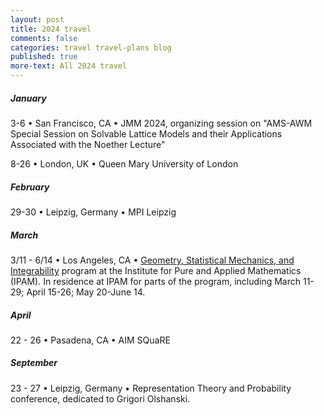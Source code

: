 ```yaml
---
layout: post
title: 2024 travel
comments: false
categories: travel travel-plans blog
published: true
more-text: All 2024 travel
---
```


##### January

3-6 &bull; San Francisco, CA &bull; JMM 2024, organizing session on "AMS-AWM Special Session on Solvable Lattice Models and their Applications Associated with the Noether Lecture"

8-26 &bull; London, UK &bull;
Queen Mary University of London

<!--more-->

##### February

29-30 &bull;
Leipzig, Germany &bull; MPI Leipzig

##### March

3/11 - 6/14 &bull; 
Los Angeles, CA &bull;
[Geometry, Statistical Mechanics, and Integrability](http://www.ipam.ucla.edu/programs/long-programs/geometry-statistical-mechanics-and-integrability/)
program at the Institute for Pure and Applied Mathematics (IPAM). 
In residence at IPAM for parts of the program, including March 11-29; April 15-26; May 20-June 14.


##### April

22 - 26
&bull; 
Pasadena, CA 
&bull; 
AIM SQuaRE

<!-- ##### May -->

<!-- ##### June -->

<!-- ##### July -->

<!-- ##### August -->

##### September 

23 - 27 &bull; Leipzig, Germany &bull; 
Representation Theory and Probability conference, dedicated to Grigori Olshanski.

<!-- ##### October  -->

<!-- ##### November -->

<!-- ##### December -->
